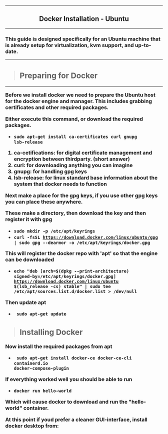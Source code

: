 
---

<h2 align=center>Docker Installation - Ubuntu</h2>

---

<h3><p>
This guide is designed specifically for an Ubuntu machine that is already setup for virtualization, kvm support, and up-to-date. 

---

> <h2>Preparing for Docker</h2>

---

Before we install docker we need to prepare the Ubuntu host for the docker engine and manager. This includes grabbing certificates and other required packages.

Either execute this command, or download the required packages.

- <code>sudo apt-get install ca-certificates curl gnupg lsb-release</code>

1. **ca-cetifications**: for digital certificate management and encryption between thirdparty. (short answer)
2. **curl**: for downloading anything you can imagine
3. **gnupg**: for handling gpg keys 
4. **lsb-release**: for linux standard base information about the system that docker needs to function


Next make a place for the gpg keys, if you use other gpg keys you can place these anywhere.

These make a directory, then download the key and then register it with gpg

- <code>sudo mkdir -p /etc/apt/keyrings</code>
- <code>curl -fsSL https://download.docker.com/linux/ubuntu/gpg | sudo gpg --dearmor -o /etc/apt/keyrings/docker.gpg </code>

This will register the docker repo with 'apt' so that the engine can be downloaded 

- <code>echo "deb [arch=\$(dpkg --print-architecture) signed-by=/etc/apt/keyrings/docker.gpg] https://download.docker.com/linux/ubuntu $(lsb_release -cs) stable" | sudo tee /etc/apt/sources.list.d/docker.list > /dev/null</code>

Then update apt

- <code> sudo apt-get update </code>

> <h2>Installing Docker</h2>

Now install the required packages from apt

- <code> sudo apt-get install docker-ce docker-ce-cli containerd.io docker-compose-plugin </code>

If everything worked well you should be able to run 

- <code>docker run hello-world</code>

Which will cause docker to download and run the "hello-world" container.

At this point if youd prefer a cleaner GUI-interface, install docker desktop from:

